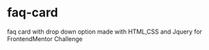 # faq-card
faq card with drop down option made with HTML,CSS and Jquery for FrontendMentor Challenge
